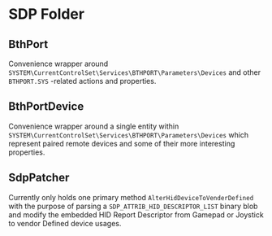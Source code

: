 # SDP Folder

## BthPort

Convenience wrapper around `SYSTEM\CurrentControlSet\Services\BTHPORT\Parameters\Devices` and other `BTHPORT.SYS`
-related actions and properties.

## BthPortDevice

Convenience wrapper around a single entity within `SYSTEM\CurrentControlSet\Services\BTHPORT\Parameters\Devices` which
represent paired remote devices and some of their more interesting properties.

## SdpPatcher

Currently only holds one primary method `AlterHidDeviceToVenderDefined` with the purpose of parsing a
`SDP_ATTRIB_HID_DESCRIPTOR_LIST` binary blob and modify the embedded HID Report Descriptor from Gamepad or Joystick to
vendor Defined device usages. 
